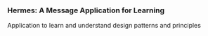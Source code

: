 ### Hermes: A Message Application for Learning
Application to learn and understand design patterns and principles

